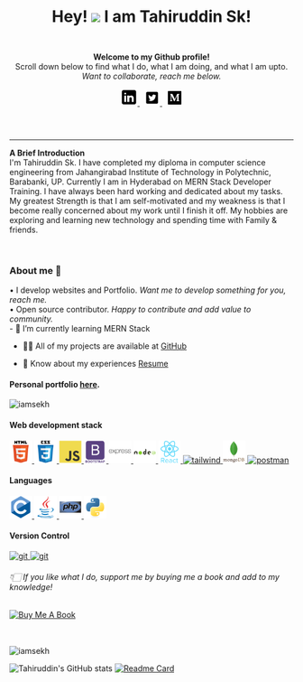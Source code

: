<h1 align="center">Hey! <img src="https://media.giphy.com/media/hvRJCLFzcasrR4ia7z/giphy.gif" width="40px"> I am Tahiruddin Sk!</h1>
<br>
  <p align="center" style="margin-top:10px">
<b>
Welcome to my Github profile!</b> <br>
Scroll down below to find what I do, what I am doing, and what I am upto.<br>   
<i>Want to collaborate, reach me below.</i>
</p>
<div align="center">
  <a href="https://www.linkedin.com/in/tahiruddinsk/">
    <img width="30px" src="/assests/linkedin.svg"  />
  </a>
  &nbsp;
  <a href="https://twitter.com/i_amsekh">
    <img width="28px" src="/assests/twitter.svg" />
  </a>  
  &nbsp;
  <a href="	https://medium.com/@iamsekh">
    <img width="28px" src="/assests/medium.svg" />
  </a> 
</div>
<br>
<p align="center" style="margin-top:40px">
<b><hr>
A Brief Introduction </b> <br>
 I'm Tahiruddin Sk. I have completed my diploma in computer science engineering from Jahangirabad Institute of Technology in Polytechnic, Barabanki, UP.
Currently I am in Hyderabad on MERN Stack Developer Training. I have always been hard working and dedicated about my tasks.
My greatest Strength is that I am self-motivated and my weakness is that I become really concerned about my work until I finish it off. 
My hobbies are exploring and learning new technology and spending time with Family & friends.
</p><br>
<h3 align="left">About me 🤔</h3>
<div align="left">
  &bullet;&nbsp;I develop websites and Portfolio.<i> Want me to develop something for you, reach me.</i><br>
  &bullet;&nbsp;Open source contributor.<i> Happy to contribute and add value to community.</i><br>
</div>
- 🌱 I’m currently learning MERN Stack

- 👨‍💻 All of my projects are available at <a href="https://github.com/iamsekh">GitHub</a>

- 📄 Know about my experiences <a href="https://drive.google.com/file/d/1NdXt3B_BWZEe6cIhtios20KkSO6I9B4G/view?usp=sharing">Resume</a>

 <h4><b>Personal portfolio <a href="https://tahiruddinsk.xyz/">here</a>.</b></h4>

<p align="left"> <img src="https://komarev.com/ghpvc/?username=iamsekh&label=Profile%20views&color=0e75b6&style=flat" alt="iamsekh" /> </p>

<h4>Web development stack</h4> 
<a href="https://www.w3.org/html/" target="_blank" rel="noreferrer"> <img src="https://raw.githubusercontent.com/devicons/devicon/master/icons/html5/html5-original-wordmark.svg" alt="html5" width="40" height="40"/> </a> 
<a href="https://www.w3schools.com/css/" target="_blank" rel="noreferrer"> <img src="https://raw.githubusercontent.com/devicons/devicon/master/icons/css3/css3-original-wordmark.svg" alt="css3" width="40" height="40"/> </a> 
<a href="https://developer.mozilla.org/en-US/docs/Web/JavaScript" target="_blank" rel="noreferrer"> <img src="https://raw.githubusercontent.com/devicons/devicon/master/icons/javascript/javascript-original.svg" alt="javascript" width="40" height="40"/> </a>
<a href="https://getbootstrap.com" target="_blank" rel="noreferrer"> <img src="https://raw.githubusercontent.com/devicons/devicon/master/icons/bootstrap/bootstrap-plain-wordmark.svg" alt="bootstrap" width="40" height="40"/> </a> 
<a href="https://expressjs.com" target="_blank" rel="noreferrer"> <img src="https://raw.githubusercontent.com/devicons/devicon/master/icons/express/express-original-wordmark.svg" alt="express" width="40" height="40"/> </a> 
<a href="https://nodejs.org" target="_blank" rel="noreferrer"> <img src="https://raw.githubusercontent.com/devicons/devicon/master/icons/nodejs/nodejs-original-wordmark.svg" alt="nodejs" width="40" height="40"/> </a> 
<a href="https://reactjs.org/" target="_blank" rel="noreferrer"> <img src="https://raw.githubusercontent.com/devicons/devicon/master/icons/react/react-original-wordmark.svg" alt="react" width="40" height="40"/> </a> 
<a href="https://tailwindcss.com/" target="_blank" rel="noreferrer"> <img src="https://www.vectorlogo.zone/logos/tailwindcss/tailwindcss-icon.svg" alt="tailwind" width="40" height="40"/> </a>
<a href="https://www.mongodb.com/" target="_blank" rel="noreferrer"> <img src="https://raw.githubusercontent.com/devicons/devicon/master/icons/mongodb/mongodb-original-wordmark.svg" alt="mongodb" width="40" height="40"/> </a>
<a href="https://postman.com" target="_blank" rel="noreferrer"> <img src="https://www.vectorlogo.zone/logos/getpostman/getpostman-icon.svg" alt="postman" width="40" height="40"/> </a><br>
<h4>Languages</h4>  
   <a href="https://www.cprogramming.com/" target="_blank" rel="noreferrer"> <img src="https://raw.githubusercontent.com/devicons/devicon/master/icons/c/c-original.svg" alt="c" width="40" height="40"/> </a> <a href="https://www.java.com" target="_blank" rel="noreferrer"> <img src="https://raw.githubusercontent.com/devicons/devicon/master/icons/java/java-original.svg" alt="java" width="40" height="40"/> </a> <a href="https://www.php.net" target="_blank" rel="noreferrer"> <img src="https://raw.githubusercontent.com/devicons/devicon/master/icons/php/php-original.svg" alt="php" width="40" height="40"/> </a><a href="https://www.python.org" target="_blank" rel="noreferrer"> <img src="https://raw.githubusercontent.com/devicons/devicon/master/icons/python/python-original.svg" alt="python" width="40" height="40"/> </a><br>
   <h4>Version Control</h4>  
<a href="https://git-scm.com/" target="_blank" rel="noreferrer"> <img src="https://www.vectorlogo.zone/logos/git-scm/git-scm-icon.svg" alt="git" width="40" height="40"/> </a>
<a href="https://github.com/" target="_blank" rel="noreferrer"> <img src="https://www.vectorlogo.zone/logos/github/github-tile.svg" alt="git" width="40" height="40"/> </a>
<br>
<h6 align="left"><i> 👇🏻 If you like what I do, support me by buying me a book and add to my knowledge!</i></h6>
<p><a href="https://www.buymeacoffee.com/tahiruddinsk" target="_blank"><img src="https://cdn.buymeacoffee.com/buttons/v2/default-violet.png" alt="Buy Me A Book" style="height: 60px !important;width: 217px !important;" ></a></p><br>

<p><img align="center" src="https://github-readme-stats.vercel.app/api/top-langs?username=iamsekh&show_icons=true&locale=en&layout=compact" alt="iamsekh" /></p>

![Tahiruddin's GitHub stats](https://github-readme-stats.vercel.app/api?username=iamsekh&show_icons=true&theme=merko)
[![Readme Card](https://github-readme-stats.vercel.app/api/pin/?username=iamsekh&repo=iamsk)](https://github.com/iamsekh/iamsk)



<!--START_SECTION:waka-->
<!--END_SECTION:waka-->




